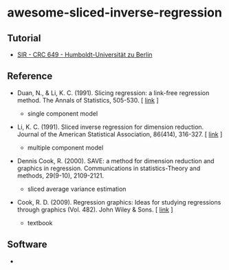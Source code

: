 # awesome-sliced-inverse-regression

## Tutorial

- [SIR - CRC 649 - Humboldt-Universität zu Berlin](http://sfb649.wiwi.hu-berlin.de/fedc_homepage/xplore/tutorials/mvahtmlnode116.html)

## Reference

- Duan, N., & Li, K. C. (1991). Slicing regression: a link-free regression method. The Annals of Statistics, 505-530. [ [link](https://www.jstor.org/stable/pdf/2242072.pdf?casa_token=YeEMttRd8VoAAAAA:wlwQUlO1aWhMbeMNr46gunwvN-UZqGKVgSIGYZ87gmrDQkOzk8eYK5KK4c0l9RJZksW-gwtgoOPhAPqEklYL7eUBgR8FPTXl3GCouUf6EW4g1x-NVnM) ]
     - single component model

- Li, K. C. (1991). Sliced inverse regression for dimension reduction. Journal of the American Statistical Association, 86(414), 316-327. [ [link](https://www.jstor.org/stable/pdf/2290563.pdf?casa_token=d_cdZojtZtkAAAAA:2kftARuB2yoS6MyL9HwMZ0d6zFkE0ylmBrWU80FJnXdh55perXAWhZyHL3pOFa2-n8BRZHvHFtlZz9RGyz5RTXoGcxAH7AYz1MBe2b799HJTcSlB-HM) ]
     - multiple component model

- Dennis Cook, R. (2000). SAVE: a method for dimension reduction and graphics in regression. Communications in statistics-Theory and methods, 29(9-10), 2109-2121.
     - sliced average variance estimation

- Cook, R. D. (2009). Regression graphics: Ideas for studying regressions through graphics (Vol. 482). John Wiley & Sons. [ [link](https://books.google.com/books?hl=en&lr=&id=4Jh5ChKcN3cC&oi=fnd&pg=PP2&dq=regression+graphics&ots=8GUlYQ8Lq_&sig=CurcMiwNXsJVacrdTMP1VXEbEC8#v=onepage&q=regression%20graphics&f=false) ]
    - textbook

## Software
- 
